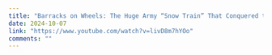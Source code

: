 ```yaml
---
title: "Barracks on Wheels: The Huge Army “Snow Train” That Conquered the Arctic"
date: 2024-10-07
link: "https://www.youtube.com/watch?v=livD8m7hYOo"
comments: ""
---
```


